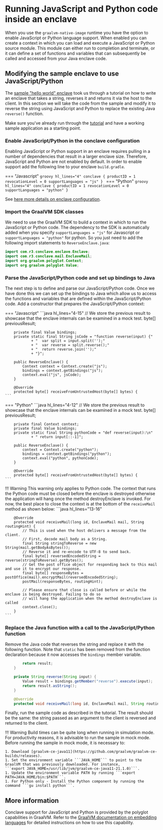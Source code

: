 # Running JavaScript and Python code inside an enclave

When you use the `graalvm-native-image` runtime you have the option to enable JavaScript or Python language support.
When enabled you can create a context in which you can load and execute a JavaScript or Python source module.
This module can either run to completion and terminate, or it can define a set of functions and variables that
can subsequently be called and accessed from your Java enclave code.

## Modifying the sample enclave to use JavaScript/Python

The [sample "hello world" enclave](writing-hello-world.md) took us through a tutorial on how to write an
enclave that takes a string, reverses it and returns it via the host to the client. In this section we
will take the code from the sample and modify it to reverse the string using JavaScript and Python to replace the
existing Java `reverse()` function.

Make sure you've already run through the [tutorial](writing-hello-world.md) and have a working sample
application as a starting point.

### Enable JavaScript/Python in the conclave configuration

Enabling JavaScript or Python support in an enclave requires pulling in a number of dependencies that result in a
larger enclave size. Therefore, JavaScript and Python are not enabled by default. In order to enable support add the
following line to your enclave `build.gradle`.

=== "Javascript"
    ```groovy hl_lines="4"
    conclave {
        productID = 1
        revocationLevel = 0
        supportLanguages = "js"
    }
    ```
=== "Python"
    ```groovy hl_lines="4"
    conclave {
        productID = 1
        revocationLevel = 0
        supportLanguages = "python"
    }
    ```

See [here more details on enclave configuration](enclave-configuration.md).

### Import the GraalVM SDK classes

We need to use the GraalVM SDK to build a context in which to run the JavaScript or Python code. The dependency to 
the SDK is automatically added when you specify `supportLanguages = "js"` for Javascript or `supportLanguages = "python"` for python. 
So you just need to add the following import statements to `ReverseEnclave.java`:

```java hl_lines="3 4"
import com.r3.conclave.enclave.Enclave;
import com.r3.conclave.mail.EnclaveMail;
import org.graalvm.polyglot.Context;
import org.graalvm.polyglot.Value;
```

### Parse the JavaScript/Python code and set up bindings to Java

The next step is to define and parse our JavaScript/Python code. Once we have done this we can set up the bindings
to Java which allow us to access the functions and variables that are defined within the JavaScript/Python
code. Add a constructor that prepares the JavaScript/Python context:

=== "Javascript"
    ```java hl_lines="4-15"
        // We store the previous result to showcase that the enclave internals can be examined in a mock test.
        byte[] previousResult;
    
        private final Value bindings;
        private static final String jsCode = "function reverse(input) {"
                + "  var split = input.split('');"
                + "  var reverse = split.reverse();"
                + "  return reverse.join('');"
                + "}";
    
        public ReverseEnclave() {
            Context context = Context.create("js");
            bindings = context.getBindings("js");
            context.eval("js", jsCode);
        }
    
        @Override
        protected byte[] receiveFromUntrustedHost(byte[] bytes) {
    ```
=== "Python"
    ```java hl_lines="4-12"
        // We store the previous result to showcase that the enclave internals can be examined in a mock test.
        byte[] previousResult;

        private final Context context;
        private final Value bindings;
        private static final String pythonCode = "def reverse(input):\n"
                + " return input[::-1]";
    
        public ReverseEnclave() {
            context = Context.create("python");
            bindings = context.getBindings("python");
            context.eval("python", pythonCode);
        }

        @Override
        protected byte[] receiveFromUntrustedHost(byte[] bytes) {
    ```

!!! Warning
    This warning only applies to Python code. The context that runs the Python code must be closed before the enclave is destroyed otherwise
    the application will hang once the method destroyEnclave is invoked. For now, the best place to close the context
    is at the bottom of the ```receiveMail``` method as shown below:
    ```java hl_lines="13-16"

        @Override
        protected void receiveMail(long id, EnclaveMail mail, String routingHint) {
            // This is used when the host delivers a message from the client.
            // First, decode mail body as a String.
            final String stringToReverse = new String(mail.getBodyAsBytes());
            // Reverse it and re-encode to UTF-8 to send back.
            final byte[] reversedEncodedString = reverse(stringToReverse).getBytes();
            // Get the post office object for responding back to this mail and use it to encrypt our response.
            final byte[] responseBytes = postOffice(mail).encryptMail(reversedEncodedString);
            postMail(responseBytes, routingHint);
        
            // Please ensure that close is called before or while the enclave is being destroyed. Failing to do so
            // will hang the application when the method destroyEnclave is called
            context.close();
        }
    ```

### Replace the Java function with a call to the JavaScript/Python function

Remove the Java code that reverses the string and replace it with the following function. Note
that `static` has been removed from the function declaration because it now accesses the `bindings`
member variable.

```java hl_lines="4-7"
        return result;
    }

    private String reverse(String input) {
        Value result = bindings.getMember("reverse").execute(input);
        return result.asString();
    }

    @Override
    protected void receiveMail(long id, EnclaveMail mail, String routingHint) {
```

Finally, run the sample code as described in the tutorial. The result should be the same: the string passed 
as an argument to the client is reversed and returned to the client.

!!! Warning
    Build times can be quite long when running in simulation mode. For productivity reasons,
    it is advisable to run the sample in mock mode. Before running the sample in mock mode, it is necessary
    to:

    1. Download [graalvm-ce-java11](https://github.com/graalvm/graalvm-ce-builds/releases).
    1. Set the environment variable ```JAVA_HOME``` to point to the GraalVM that was previously downloaded. For instance, 
    ```export JAVA_HOME=/usr/lib/jvm/graalvm-ce-java11-21.1.0)```.
    1. Update the environment variable PATH by running ```export PATH=JAVA_HOME/bin:$PATH```.
    1. For Python only - Install the Python component by running the command ```gu install python```.

## More information

Conclave support for JavaScript and Python is provided by the polyglot capabilities in GraalVM. Refer to
the [GraalVM documentation on embedding languages](https://www.graalvm.org/reference-manual/embed-languages/)
for detailed instructions on how to use this capability.

